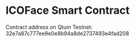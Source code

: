 <h1>ICOFace Smart Contract</h1>

Contract address on Qtum Testnet: 32e7a87c777ee9e0e8b94a8de2737493e4fad208
